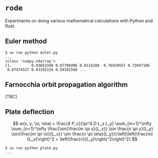 # `rode`

Experiments on doing various mathematical calculations with Python and Rust.

## Euler method

```
$ uv run python euler.py
...
<class 'numpy.ndarray'>
[1.         0.93653348 0.87709496 0.8214288  0.76929557 0.72047106
 0.67474527 0.63192154 0.59181568 ...
```

## Farnocchia orbit propagation algorithm

[TBC]

## Plate deflection

$$
w(x, y; \xi, \eta) = \frac{4 P_c}{\pi^4 D L_x L_y} \sum_{m=1}^\infty \sum_{n=1}^\infty \frac{\sin{\frac{m \pi x}{L_x}} \sin \frac{n \pi y}{L_y} \sin{\frac{m \pi \xi}{L_x}} \sin \frac{n \pi \eta}{L_y}}{\left(\left(\frac{m}{L_x}\right)^2 + \left(\frac{n}{L_y}\right)^2\right)^2}
$$

```
$ uv run python plate.py
...
```
